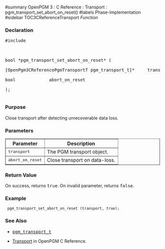 ﻿#summary OpenPGM 3 : C Reference : Transport : pgm\_transport\_set\_abort\_on\_reset()
#labels Phase-Implementation
#sidebar TOC3CReferenceTransport
_Function_
### Declaration ###
<pre>
#include <pgm/pgm.h><br>
<br>
bool *pgm_transport_set_abort_on_reset* (<br>
[OpenPgm3CReferencePgmTransportT pgm_transport_t]*     transport,<br>
bool             abort_on_reset<br>
);<br>
</pre>

### Purpose ###
Close transport after detecting unrecoverable data loss.

### Parameters ###
<table cellpadding='5' border='1' cellspacing='0'>
<tr>
<th>Parameter</th>
<th>Description</th>
</tr>
<tr>
<td><tt>transport</tt></td>
<td>The PGM transport object.</td>
</tr><tr>
<td><tt>abort_on_reset</tt></td>
<td>Close transport on data-loss.</td>
</tr>
</table>


### Return Value ###
On success, returns <tt>true</tt>.  On invalid parameter, returns <tt>false</tt>.

### Example ###
```
 pgm_transport_set_abort_on_reset (transport, true);
```

### See Also ###
  * <tt><a href='OpenPgm3CReferencePgmTransportT.md'>pgm_transport_t</a></tt><br>
<ul><li><a href='OpenPgm3CReferenceTransport.md'>Transport</a> in OpenPGM C Reference.